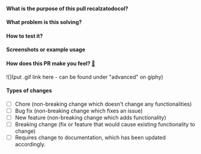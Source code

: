 #### What is the purpose of this pull recalzatodocol?

<!--- Describe your changes in detail. -->

#### What problem is this solving?

<!--- What is the motivation and context for this change? -->

#### How to test it?

<!--- Don't forget to add a link to a Workspace where this branch is linked -->

#### Screenshots or example usage

<!--- Add some images or gifs to showcase changes in behaviour or layout. Example: before and after images -->

#### How does this PR make you feel? [:link:](http://giphy.com/)

<!-- Go to http://giphy.com/ and pick a gif that represents how this PR makes you feel -->

![](put .gif link here - can be found under "advanced" on giphy)

#### Types of changes

- [ ] Chore (non-breaking change which doesn't change any functionalities)
- [ ] Bug fix (non-breaking change which fixes an issue)
- [ ] New feature (non-breaking change which adds functionality)
- [ ] Breaking change (fix or feature that would cause existing functionality to change)
- [ ] Requires change to documentation, which has been updated accordingly.

